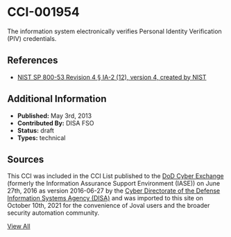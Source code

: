 # CCI-001954

The information system electronically verifies Personal Identity Verification (PIV) credentials.

## References ##

* [NIST SP 800-53 Revision 4 § IA-2 (12), version 4, created by NIST](http://csrc.nist.gov/publications/PubsSPs.html)


## Additional Information ##

* **Published:** May 3rd, 2013
* **Contributed By:** DISA FSO
* **Status:** draft
* **Types:** technical

## Sources ##

This CCI was included in the CCI List published to the [DoD Cyber Exchange](https://public.cyber.mil/stigs/cci/)
(formerly the Information Assurance Support Environment (IASE)) on June 27th, 2016 as version
2016-06-27 by the [Cyber Directorate of the Defense Information Systems Agency (DISA)](https://public.cyber.mil/about-cyber/)
and was imported to this site on October 10th, 2021 for the convenience of Joval users and the broader
security automation community.

[View All](../README.md)
